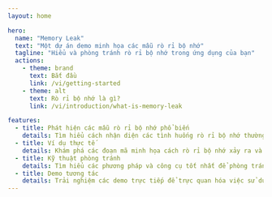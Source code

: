 ```yaml
---
layout: home

hero:
  name: "Memory Leak"
  text: "Một dự án demo minh họa các mẫu rò rỉ bộ nhớ"
  tagline: "Hiểu và phòng tránh rò rỉ bộ nhớ trong ứng dụng của bạn"
  actions:
    - theme: brand
      text: Bắt đầu
      link: /vi/getting-started
    - theme: alt
      text: Rò rỉ bộ nhớ là gì?
      link: /vi/introduction/what-is-memory-leak

features:
  - title: Phát hiện các mẫu rò rỉ bộ nhớ phổ biến
    details: Tìm hiểu cách nhận diện các tình huống rò rỉ bộ nhớ thường gặp trong JavaScript, Go, Python, Java, Kotlin và các ngôn ngữ khác.
  - title: Ví dụ thực tế
    details: Khám phá các đoạn mã minh họa cách rò rỉ bộ nhớ xảy ra và cách khắc phục trên nhiều ngôn ngữ lập trình.
  - title: Kỹ thuật phòng tránh
    details: Tìm hiểu các phương pháp và công cụ tốt nhất để phòng tránh rò rỉ bộ nhớ trong dự án của bạn, bất kể bạn sử dụng ngôn ngữ nào.
  - title: Demo tương tác
    details: Trải nghiệm các demo trực tiếp để trực quan hóa việc sử dụng bộ nhớ và các mẫu rò rỉ trong nhiều môi trường khác nhau.
---
```

